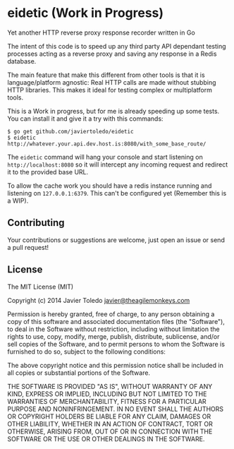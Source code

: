 eidetic (Work in Progress)
==========================

Yet another HTTP reverse proxy response recorder written in Go

The intent of this code is to speed up any third party API dependant testing processes acting as a reverse proxy and saving any response in a Redis database.

The main feature that make this different from other tools is that it is language/platform agnostic: Real HTTP calls are made without stubbing HTTP libraries. This makes it ideal for testing complex or multiplatform tools.

This is a Work in progress, but for me is already speeding up some tests. You can install it and give it a try with this commands:

    $ go get github.com/javiertoledo/eidetic
    $ eidetic http://whatever.your.api.dev.host.is:8080/with_some_base_route/

The `eidetic` command will hang your console and start listening on `http://localhost:8080` so it will intercept any incoming request and redirect it to the provided base URL.

To allow the cache work you should have a redis instance running and listening on `127.0.0.1:6379`. This can't be configured yet (Remember this is a WIP).

## Contributing

Your contributions or suggestions are welcome, just open an issue or send a pull request!

## License

The MIT License (MIT)

Copyright (c) 2014 Javier Toledo <javier@theagilemonkeys.com>

Permission is hereby granted, free of charge, to any person obtaining a copy
of this software and associated documentation files (the "Software"), to deal
in the Software without restriction, including without limitation the rights
to use, copy, modify, merge, publish, distribute, sublicense, and/or sell
copies of the Software, and to permit persons to whom the Software is
furnished to do so, subject to the following conditions:

The above copyright notice and this permission notice shall be included in all
copies or substantial portions of the Software.

THE SOFTWARE IS PROVIDED "AS IS", WITHOUT WARRANTY OF ANY KIND, EXPRESS OR
IMPLIED, INCLUDING BUT NOT LIMITED TO THE WARRANTIES OF MERCHANTABILITY,
FITNESS FOR A PARTICULAR PURPOSE AND NONINFRINGEMENT. IN NO EVENT SHALL THE
AUTHORS OR COPYRIGHT HOLDERS BE LIABLE FOR ANY CLAIM, DAMAGES OR OTHER
LIABILITY, WHETHER IN AN ACTION OF CONTRACT, TORT OR OTHERWISE, ARISING FROM,
OUT OF OR IN CONNECTION WITH THE SOFTWARE OR THE USE OR OTHER DEALINGS IN THE
SOFTWARE.


